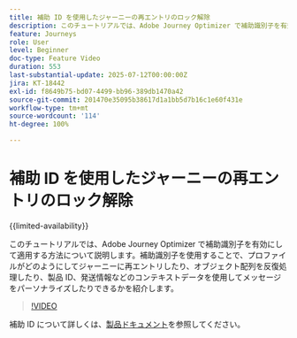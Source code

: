 ```yaml
---
title: 補助 ID を使用したジャーニーの再エントリのロック解除
description: このチュートリアルでは、Adobe Journey Optimizer で補助識別子を有効にして適用する方法について説明します。補助識別子を使用することで、プロファイルがどのようにしてジャーニーに再エントリしたり、オブジェクト配列を反復処理したり、製品 ID、発送情報などのコンテキストデータを使用してメッセージをパーソナライズしたりできるかを紹介します。
feature: Journeys
role: User
level: Beginner
doc-type: Feature Video
duration: 553
last-substantial-update: 2025-07-12T00:00:00Z
jira: KT-18442
exl-id: f8649b75-bd07-4499-bb96-389db1470a42
source-git-commit: 201470e35095b38617d1a1bb5d7b16c1e60f431e
workflow-type: tm+mt
source-wordcount: '114'
ht-degree: 100%

---
```


# 補助 ID を使用したジャーニーの再エントリのロック解除

{{limited-availability}}

このチュートリアルでは、Adobe Journey Optimizer で補助識別子を有効にして適用する方法について説明します。補助識別子を使用することで、プロファイルがどのようにしてジャーニーに再エントリしたり、オブジェクト配列を反復処理したり、製品 ID、発送情報などのコンテキストデータを使用してメッセージをパーソナライズしたりできるかを紹介します。

>[!VIDEO](https://video.tv.adobe.com/v/3464792/?learn=on&enablevpops)

補助 ID について詳しくは、[製品ドキュメント](https://experienceleague.adobe.com/ja/docs/journey-optimizer/using/orchestrate-journeys/manage-journey/supplemental-identifier)を参照してください。
